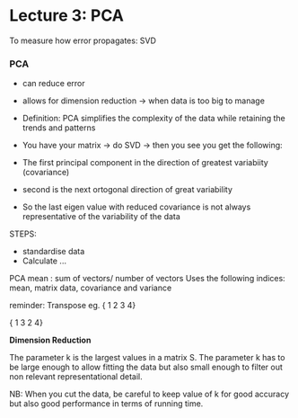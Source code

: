 # Lecture 3: PCA


To measure how error propagates: SVD


### PCA
- can reduce error
- allows for dimension reduction -> when data is too big to manage
- Definition: PCA simplifies the complexity of the data while retaining the trends and patterns

- You have your matrix -> do SVD -> then you see you get the following:
- The first principal component in the direction of greatest variabiity (covariance)
- second is the next ortogonal direction of great variability
- So the last eigen value with reduced covariance is not always representative of the variability of the data

STEPS:
- standardise data
- Calculate ...

PCA mean : sum of vectors/ number of vectors
Uses the following indices: mean, matrix data, covariance and variance

reminder: Transpose eg. 
{ 1 2
3 4}

{ 1 3
2 4}


**Dimension Reduction**

The parameter k is the largest values in a matrix S.
The parameter k has to be large enough to allow fitting the data but also small enough to filter out non relevant representational detail.


NB: When you cut the data, be careful to keep value of k for good accuracy but also good performance in terms of running time.

